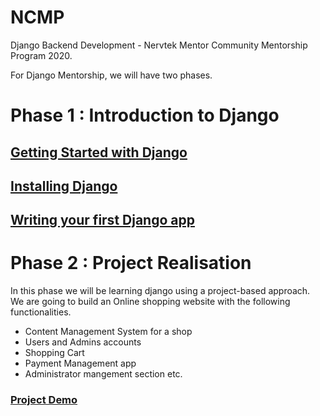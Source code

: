 # NCMP
 Django Backend Development - Nervtek Mentor Community Mentorship Program 2020.
 
For Django Mentorship, we will have two phases. 
# Phase 1 : Introduction to Django
## [Getting Started with Django](https://docs.djangoproject.com/en/3.1/intro/)
## [Installing Django](https://docs.djangoproject.com/en/3.1/intro/install/)
## [Writing your first Django app](https://docs.djangoproject.com/en/3.1/intro/tutorial01/)

# Phase 2 : Project Realisation
In this phase we will be learning django using a project-based approach. We are going to build an Online shopping website with the following functionalities.
- Content Management System for a shop
- Users and Admins accounts
- Shopping Cart
- Payment Management app
- Administrator mangement section etc.
### [ Project Demo ](https://itzomen.pythonanywhere.com/)
